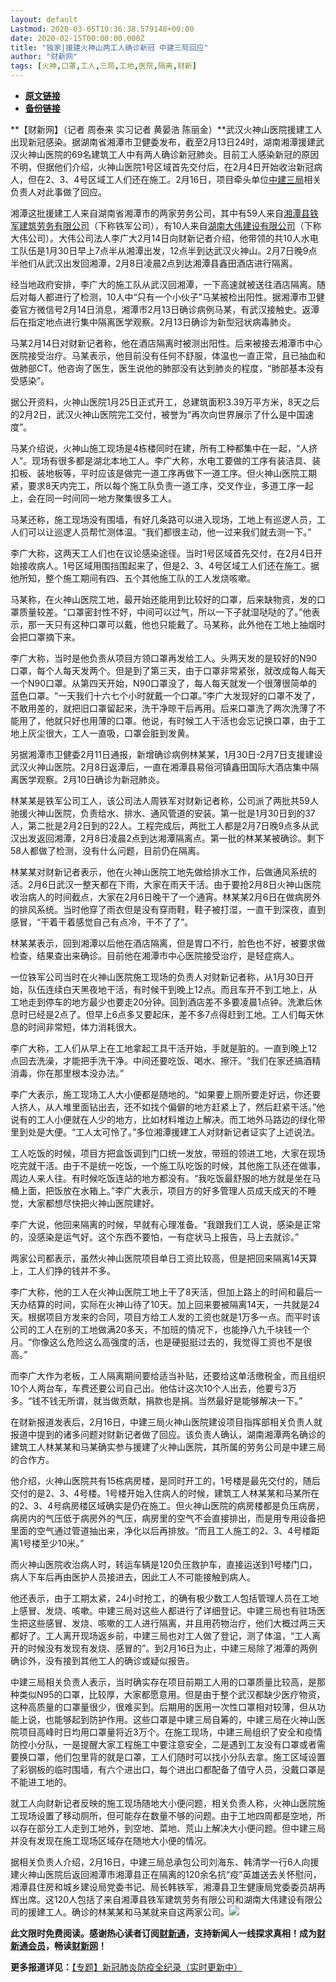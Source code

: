 ```yaml
---
layout: default
Lastmod: 2020-03-05T10:36:38.579148+00:00
date: 2020-02-15T00:00:00.000Z
title: "独家|援建火神山两工人确诊新冠 中建三局回应"
author: "财新网"
tags: [火神,口罩,工人,三局,工地,医院,隔离,财新]
---
```


* [**原文链接**](http://china.caixin.com/2020-02-15/101515765.html)
* [**备份链接**](http://archive.ph/bgAqH)


**【财新网】（记者 周泰来 实习记者 黄晏浩 陈丽金）**武汉火神山医院援建工人出现新冠感染。据湖南省湘潭市卫健委发布，截至2月13日24时，湖南湘潭援建武汉火神山医院的69名建筑工人中有两人确诊新冠肺炎。目前工人感染新冠的原因不明，但据他们介绍，火神山医院1号区域首先交付后，在2月4日开始收治新冠病人，但在2、3、4号区域工人们还在施工。2月16日，项目牵头单位[中建三局](http://search.caixin.com/search/%E4%B8%AD%E5%BB%BA%E4%B8%89%E5%B1%80.html)相关负责人对此事做了回应。

湘潭这批援建工人来自湖南省湘潭市的两家劳务公司，其中有59人来自[湘潭县铁军建筑劳务有限公司](http://search.caixin.com/search/%E6%B9%98%E6%BD%AD%E5%8E%BF%E9%93%81%E5%86%9B%E5%BB%BA%E7%AD%91%E5%8A%B3%E5%8A%A1%E6%9C%89%E9%99%90%E5%85%AC%E5%8F%B8.html)（下称铁军公司），有10人来自[湖南大伟建设有限公司](http://search.caixin.com/search/%E6%B9%96%E5%8D%97%E5%A4%A7%E4%BC%9F%E5%BB%BA%E8%AE%BE%E6%9C%89%E9%99%90%E5%85%AC%E5%8F%B8.html)（下称大伟公司）。大伟公司法人李广大2月14日向财新记者介绍，他带领的共10人水电工队伍是1月30日早上7点半从湘潭出发，12点半到达武汉火神山。2月7日晚9点半他们从武汉出发回湘潭，2月8日凌晨2点到达湘潭县鑫田酒店进行隔离。

经当地政府安排，李广大的施工队从武汉回湘潭，一下高速就被送往酒店隔离。随后对每人都进行了检测，10人中“只有一个小伙子”马某被检出阳性。据湘潭市卫健委官方微信号2月14日消息，湘潭市2月13日确诊病例马某，有武汉接触史。返潭后在指定地点进行集中隔离医学观察。2月13日确诊为新型冠状病毒肺炎。

马某2月14日对财新记者称，他在酒店隔离时被测出阳性。后来被接去湘潭市中心医院接受治疗。马某表示，他目前没有任何不舒服，体温也一直正常，且已抽血和做肺部CT。他咨询了医生，医生说他的肺部没有达到肺炎的程度，“肺部基本没有受感染”。

据公开资料，火神山医院1月25日正式开工，总建筑面积3.39万平方米，8天之后的2月2日，武汉火神山医院完工交付，被誉为“再次向世界展示了什么是中国速度”。

马某介绍说，火神山施工现场是4栋楼同时在建，所有工种都集中在一起，“人挤人”。现场有很多都是湖北本地工人。李广大称，水电工要做的工序有装洁具、装扣板、装地板等，平时应该是做完一道工序再做下一道工序。但火神山医院工期紧，要求8天内完工，所以每个施工队负责一道工序，交叉作业，多道工序一起上，会在同一时间同一地方聚集很多工人。

马某还称，施工现场没有围墙，有好几条路可以进入现场，工地上有巡逻人员，工人们可以让巡逻人员帮忙测体温。“我们都很主动，他一过来我们就去测一下。”

李广大称，这两天工人们也在议论感染途径。当时1号区域首先交付，在2月4日开始接收病人。1号区域用围挡围起来了，但是2、3、4号区域工人们还在施工。据他所知，整个施工期间有四、五个其他施工队的工人发烧咳嗽。

马某称，在火神山医院工地，最开始还能用到比较好的口罩，后来缺物资，发的口罩质量较差。“口罩密封性不好，中间可以过气，所以一下子就湿哒哒的了。”他表示，那一天只有这种口罩可以戴，他也只能戴了。马某称，此外他在工地上抽烟时会把口罩摘下来。

李广大称，当时是他负责从项目方领口罩再发给工人。头两天发的是较好的N90口罩，每个人每天发两个。但是到了第三天，由于口罩非常紧张，就改成每人每天一个N90口罩。从第四天开始，N90口罩没了，每人每天就发一个很薄很简单的蓝色口罩。“一天我们十六七个小时就戴一个口罩。”李广大发现好的口罩不发了，不敢用差的，就把旧口罩留起来，洗干净晾干后再用。后来口罩洗了两次洗薄了不能用了，他就只好也用薄的口罩。他说，有时候工人干活也会忘记换口罩，由于工地上灰尘很大，工人一直吸，口罩会脏到发黄。

另据湘潭市卫健委2月11日通报，新增确诊病例林某某，1月30日-2月7日支援建设武汉火神山医院。2月8日返潭后，一直在湘潭县易俗河镇鑫田国际大酒店集中隔离医学观察。2月10日确诊为新冠肺炎。

林某某是铁军公司工人，该公司法人周铁军对财新记者称，公司派了两批共59人驰援火神山医院，负责给水、排水、通风管道的安装。第一批是1月30日到的37人，第二批是2月2日到的22人。工程完成后，两批工人都是2月7日晚9点多从武汉出发返回湘潭，2月8日凌晨2点到达湘潭隔离点。第一批的林某某被确诊。剩下58人都做了检测，没有什么问题，目前仍在隔离。

林某某对财新记者表示，他在火神山医院工地先做给排水工作，后做通风系统的活。2月6日武汉一整天都在下雨，大家在雨天干活。由于要抢2月8日火神山医院收治病人的时间截点，大家在2月6日晚干了一个通宵。林某某2月6日在做病房外的排风系统。当时他穿了雨衣但是没有穿雨鞋，鞋子被打湿，一直干到深夜，直到感冒，“干着干着感觉自己有点冷，干不了了”。

林某某表示，回到湘潭以后他在酒店隔离，但是胃口不行，脸色也不好，被要求做检查，结果查出来确诊。目前他在湘潭市中心医院接受治疗，是轻症病人。

一位铁军公司当时在火神山医院施工现场的负责人对财新记者称，从1月30日开始，队伍连续白天黑夜地干活，有时候干到晚上12点。而且车开不到工地上，从工地走到停车的地方最少也要走20分钟。回到酒店差不多要凌晨1点钟。洗漱后休息时已经是2点了。但早上6点多又要起床，差不多7点得赶到工地。工人们每天休息的时间非常短，体力消耗很大。

李广大称，工人们从早上在工地拿起工具干活开始，手就是脏的。一直到晚上12点回去洗澡，才能把手洗干净。中间还要吃饭、喝水、擦汗。“我们在家还搞酒精消毒，你在那里根本没办法。”

李广大表示，施工现场工人大小便都是随地的。“如果要上厕所要走好远，你还要人挤人，从人堆里面钻出去，还不如找个偏僻的地方赶紧上了，然后赶紧干活。”他说有的工人小便就在人少的地方，比如材料堆边上解决。而工地外马路边的绿化带里到处是大便。“工人太可怜了。”多位湘潭援建工人对财新记者证实了上述说法。

工人吃饭的时候，项目方把盒饭调到门口统一发放，带班的领进工地，大家在现场吃完就干活。由于不是统一吃饭，一个施工队吃饭的时候，其他施工队还在做事，周边人来人往。有时候吃饭连站的地方都没有。“我吃饭最舒服的地方就是坐在马桶上面，把饭放在水箱上。”李广大表示，项目方的好多管理人员成天成天的不睡觉，大家都想尽快把火神山医院建好。

李广大说，他回来隔离的时候，早就有心理准备。“我跟我们工人说，感染是正常的，没感染是运气好。这个东西不要怕，一有症状马上报告，马上去就诊。”

两家公司都表示，虽然火神山医院项目单日工资比较高，但是把回来隔离14天算上，工人们挣的钱并不多。

李广大称，他的工人在火神山医院工地上干了8天活，但加上路上的时间和最后一天办结算的时间，实际在火神山待了10天。加上回来要被隔离14天，一共就是24天。根据项目方发来的合同，项目方给工人发的工资也就是1万多一点。而平时该公司的工人在别的工地做满20多天，不加班的情况下，也能挣八九千块钱一个月。“你像这么危险这么高强度的活，也是硬挺挺过去的，我觉得工资也不是很高。”

而李广大作为老板，工人隔离期间要给适当补贴，还要给这单活缴税金，而且组织10个人两台车，车费还要公司自己出。他估计这次10个人出去，他要亏3万多。“钱不钱无所谓，就当做贡献，捐款也是捐。当然最好是能够解决一下。”

在财新报道发表后，2月16日，中建三局火神山医院建设项目指挥部相关负责人就报道中提到的诸多问题对财新记者做了回应。该负责人确认，湖南湘潭两名确诊的建筑工人林某某和马某确实参与援建了火神山医院，其所属的劳务公司是中建三局的合作方。

他介绍，火神山医院共有15栋病房楼，是同时开工的，1号楼是最先交付的，随后交付的是2、3、4号楼。1号楼开始入住病人的时候，建筑工人林某某和马某所在的2、3、4号病房楼区域确实是仍在施工。但火神山医院的病房楼都是负压病房，病房内的气压低于病房外的气压，病房里的空气不会直接排出，而是用专用设备把里面的空气通过管道抽出来，净化以后再排放。“而且工人施工的2、3、4号楼距离1号楼至少10米。”

而火神山医院收治病人时，转运车辆是120负压救护车，直接运送到1号楼门口，病人下车后再由医护人员接进去，因此工人不可能接触到病人。

他还表示，由于工期太紧，24小时抢工，的确有极少数工人包括管理人员在工地上感冒、发烧、咳嗽。中建三局对这些人都进行了详细登记。中建三局也有驻场医生把这些感冒、发烧、咳嗽的工人进行隔离，并且用药物治疗，他们大概过两三天都好了。工人离开现场返乡前，中建三局也对工人做了登记，测了体温，“工人离开的时候没有发现有发烧、感冒的”。到2月16日为止，中建三局除了湘潭的两例确诊外，没有接到其他工人的确诊或疑似报告。

中建三局相关负责人表示，当时确实存在项目前期工人用的口罩质量比较高，是那种类似N95的口罩，比较厚，大家都愿意用。但是由于整个武汉都缺少医疗物资，这种高质量的口罩量很少，很难买到。后期用的医用一次性口罩相对较薄，但从功能上说，也能够起到防护作用。这些口罩是中建三局自筹的，中建三局在火神山医院项目高峰时日均用口罩量将近3万个。在施工现场，中建三局组织了安全和疫情防控小分队，一是提醒大家工程施工中要注意安全，二是遇到工友没有口罩或者需要换口罩，他们包里背的就是口罩，工人们随时可以找小分队去拿。施工区域设置了彩钢板的临时围墙，有六个进出口，每个进出口都配备了值守人员，没戴口罩是不能进工地的。

就工人向财新记者反映的施工现场随地大小便问题，相关负责人称，火神山医院施工现场设置了移动厕所，但可能存在数量不够的问题。由于工地四周都是空地，所以存在部分工人走到工地外，到空地、菜地、荒山上解决大小便问题。但中建三局并没有发现在施工现场区域存在随地大小便的情况。

据相关负责人介绍，2月16日，中建三局总承包公司刘海东、韩清学一行6人向援建火神山医院后返回湘潭市湘潭县正在隔离的120余名抗“疫”英雄送去关怀慰问，湘潭县住房和城乡建设局党委书记、局长韩铁军，湘潭县卫生健康局党委委员胡再辉出席。这120人包括了来自湘潭县铁军建筑劳务有限公司和湖南大伟建设有限公司的援建工人。确诊的林某某和马某就来自这两家公司。[![](/images/post/d02a42d9cb3dec9320e5f550278911c7.ico)](http://china.caixin.com/2020-02-15/101515765.html)

**此文限时免费阅读。感谢热心读者订阅[财新通](http://mall.caixin.com/mall/web/product/product.html?id=733&originReferrer=appfree&channelSource=appfree)，支持新闻人一线探求真相！成为[财新通会员](http://mall.caixin.com/mall/web/list/list.html?type=127&originReferrer=appfree&channelSource=appfree)，畅读[财新网](https://datayi.cn/1lnZaaidYRRn)！**

**更多报道详见：**[【专题】新冠肺炎防疫全纪录（实时更新中）](http://m.app.caixin.com/m_topic_detail/1473.html)

